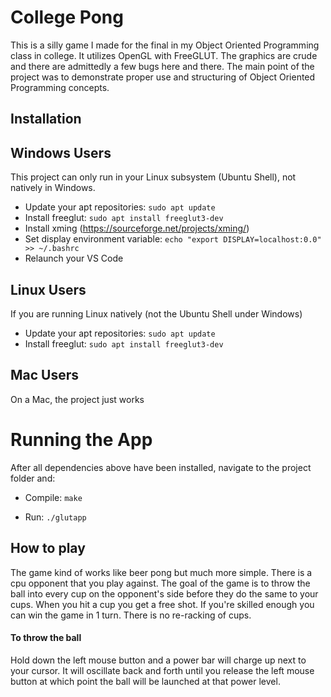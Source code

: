 # College Pong

This is a silly game I made for the final in my Object Oriented Programming class in college. It utilizes OpenGL with FreeGLUT. The graphics are crude and there are admittedly a few bugs here and there. The main point of the project was to demonstrate proper use and structuring of Object Oriented Programming concepts. 

## Installation
## Windows Users

This project can only run in your Linux subsystem (Ubuntu Shell), not natively in Windows.

- Update your apt repositories: `sudo apt update`
- Install freeglut: `sudo apt install freeglut3-dev`
- Install xming (https://sourceforge.net/projects/xming/)
- Set display environment variable: `echo "export DISPLAY=localhost:0.0" >> ~/.bashrc`
- Relaunch your VS Code

## Linux Users

If you are running Linux natively (not the Ubuntu Shell under Windows)

- Update your apt repositories: `sudo apt update`
- Install freeglut: `sudo apt install freeglut3-dev`

## Mac Users

On a Mac, the project just works


# Running the App

After all dependencies above have been installed, navigate to the project folder and:

- Compile: `make`

- Run: `./glutapp`

## How to play

The game kind of works like beer pong but much more simple. There is a cpu opponent that you play against. The goal of the game is to throw the ball into every cup on the opponent's side before they do the same to your cups. When you hit a cup you get a free shot. If you're skilled enough you can win the game in 1 turn. There is no re-racking of cups.
#### To throw the ball
Hold down the left mouse button and a power bar will charge up next to your cursor. It will oscillate back and forth until you release the left mouse button at which point the ball will be launched at that power level.